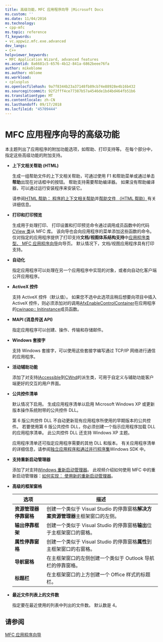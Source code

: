 ```yaml
---
title: 高级功能，MFC 应用程序向导 |Microsoft Docs
ms.custom: ''
ms.date: 11/04/2016
ms.technology:
- cpp-mfc
ms.topic: reference
f1_keywords:
- vc.appwiz.mfc.exe.advanced
dev_langs:
- C++
helpviewer_keywords:
- MFC Application Wizard, advanced features
ms.assetid: 8a6681c5-6576-4b12-841a-6862beee76fa
author: mikeblome
ms.author: mblome
ms.workload:
- cplusplus
ms.openlocfilehash: 9a7f8344b23a37148fb89cb74e88928e4b16b432
ms.sourcegitcommit: 92f2fff4ce77387b57a4546de1bd4bd464fb51b6
ms.translationtype: MT
ms.contentlocale: zh-CN
ms.lasthandoff: 09/17/2018
ms.locfileid: "45709444"
---
```

# <a name="advanced-features-mfc-application-wizard"></a>MFC 应用程序向导的高级功能
本主题列出了应用程序的附加功能选项，如帮助、打印支持等。 在每个部分中，指定这些高级功能的附加支持。  
  
- **上下文相关帮助 (HTML)**

   生成一组帮助文件的上下文相关帮助，可通过使用 F1 和帮助菜单或通过单击**帮助**出现在对话框中的按钮。 帮助支持需要帮助编译器。 如果没有帮助编译器，可以通过运行安装程序来安装它。  
  
   请参阅[HTML 帮助： 程序的上下文相关帮助](../../mfc/html-help-context-sensitive-help-for-your-programs.md)并[帮助文件 （HTML 帮助）](../../ide/help-files-html-help.md)有关详细信息。  
  
- **打印和打印预览**

   生成用于处理打印、 打印设置和打印预览命令通过调用成员函数中的代码[CView 类](../../mfc/reference/cview-class.md)从 MFC 库。 该向导也会向应用程序的菜单添加这些函数的命令。 仅对指定的应用程序提供了打印支持**文档/视图体系结构支持**中[应用程序类型、 MFC 应用程序向导](../../mfc/reference/application-type-mfc-application-wizard.md)向导页。 默认情况下，文档/视图应用程序具有打印支持。  
  
- **自动化**

   指定应用程序可以处理在另一个应用程序中实现的对象，或者向自动化客户端公开应用程序。  
  
- **ActiveX 控件**

   支持 ActiveX 控件（默认值）。 如果您不选中此选项且稍后想要向项目中插入 ActiveX 控件，则必须添加对的调用[AfxEnableControlContainer](ole-initialization.md#afxenablecontrolcontainer)在应用程序的[cwinapp:: Initinstance](../../mfc/reference/cwinapp-class.md#initinstance)成员函数。  
  
- **MAPI (消息传送 API)**

   指定应用程序可以创建、操作、传输和存储邮件。  
  
- **Windows 套接字**

   支持 Windows 套接字，可以使用这些套接字编写通过 TCP/IP 网络进行通信的应用程序。  
  
- **活动辅助功能**

   添加了对支持[IAccessible](/windows/desktop/api/oleacc/nn-oleacc-iaccessible)到[CWnd](../../mfc/reference/cwnd-class.md)的派生类，可用于自定义与辅助功能客户端更好的交互的用户界面。  
  
- **公共控件清单**

   默认情况下启用。 生成应用程序清单以启用 Microsoft Windows XP 或更新版本操作系统附带的公共控件 DLL。  
  
   第 6 版公共控件 DLL 不自动更新现有应用程序所使用的早期版本的公共控件。 若要使用第 6 版公共控件 DLL，你必须创建一个指示应用程序加载 DLL 的应用程序清单。 此公共控件 DLL 还支持 Windows XP 主题。  
  
   应用程序清单还可指定应用程序需要的其他 DLL 和版本。 有关应用程序清单的详细信息，请参阅[独立应用程序和通过并行程序集](/windows/desktop/SbsCs/isolated-applications-and-side-by-side-assemblies-portal)Windows SDK 中。  
  
- **支持重新启动管理器**

   添加了对支持[Windows 重新启动管理器](/windows/desktop/RstMgr/using-restart-manager)。 此视频介绍如何使用 MFC 中的重新启动管理器：[如何实现： 使用新的重新启动管理器](https://msdn.microsoft.com/vstudio/ee886407)。  
  
- **高级的框架窗格**

   |选项|描述|  
   |------------|-----------------|  
   |**资源管理器停靠窗格**|创建一个类似于 Visual Studio 的停靠窗格**解决方案资源管理器**主框架窗口的左侧。|  
   |**输出停靠框架**|创建一个类似于 Visual Studio 的停靠窗格**输出**位于主框架窗口的窗格。|  
   |**属性停靠窗格**|创建一个类似于 Visual Studio 的停靠窗格**属性**到主框架窗口的右窗格。|  
   |**导航窗格**|在主框架窗口的左侧创建一个类似于 Outlook 导航栏的停靠窗格。|  
   |**标题栏**|在主框架窗口的上方创建一个 Office 样式的标题栏。|  
  
- **最近文件列表上的文件数**

   指定要在最近使用的列表中列出的文件数。 默认数是 4。  
  
## <a name="see-also"></a>请参阅  
 [MFC 应用程序向导](../../mfc/reference/mfc-application-wizard.md)

